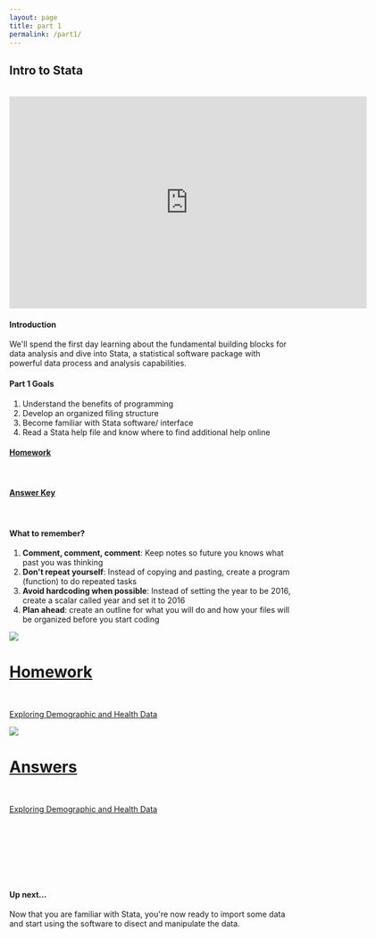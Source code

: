 ```yaml
---
layout: page
title: part 1
permalink: /part1/
---
```


## Intro to Stata      
<br>
<iframe src="https://docs.google.com/presentation/d/19BGniEkPaCi2WgG_psuV7N8Y98cB9h1OqfFMzpRg8bQ/embed?start=false&loop=false&delayms=3000" frameborder="0" width="640" height="380" allowfullscreen="true" mozallowfullscreen="true" webkitallowfullscreen="true"></iframe>
<br>

#### Introduction   
We'll spend the first day learning about the fundamental building blocks for data analysis and dive into Stata, a statistical software package with powerful data process and analysis capabilities.


####  Part 1 Goals  
1. Understand the benefits of programming   
2. Develop an organized filing structure    
3. Become familiar with Stata software/ interface   
4. Read a Stata help file and know where to find additional help online   


####  <a href = "https://github.com/GeoCenter/StataTraining/blob/master/Day1/Homework/Day%201%20Homework%20-%20with%20answers2.docx" target="_blank">Homework</a>
<br>


#### <a href = "https://github.com/GeoCenter/StataTraining/blob/master/Day1/Homework/Day%201%20Homework%20Assignment.docx" target="_blank">Answer Key</a>     
<br>   

#### What to remember?  
1. **Comment, comment, comment**: Keep notes so future you knows what past you was thinking    
2. **Don't repeat yourself**: Instead of copying and pasting, create a program (function) to do repeated tasks
3. **Avoid hardcoding when possible**: Instead of setting the year to be 2016, create a scalar called year and set it to 2016   
4. **Plan ahead**: create an outline for what you will do and how your files will be organized before you start coding


<div class="icon">
 <div class="thumbnailicon">
        <a href = "https://github.com/GeoCenter/StataTraining/blob/master/Day1/Homework/Day%201%20Homework%20Assignment.docx" target="_blank">
        <img class="thumbnailicon" src="/StataTraining/img/homework.png"/> 
        <span>
            <h1>Homework</h1>
            <br/>
            <p>Exploring Demographic and Health Data</p>
        </span>
        </a>
      </div>
    </div>   


<div class="icon">
 <div class="thumbnailicon">
        <a href = "https://github.com/GeoCenter/StataTraining/blob/master/Day1/Homework/Day%201%20Homework%20-%20with%20answers2.docx" target="_blank">
        <img class="thumbnailicon" src="/StataTraining/img/part1.png"/> 
        <span>
            <h1>Answers</h1>
            <br/>
            <p>Exploring Demographic and Health Data</p>
        </span>
        </a>
      </div>
    </div>

<br>
<br>
<br>
<br>
<br>
<br>

#### Up next...   
Now that you are familiar with Stata, you're now ready to import some data and start using the software to disect and manipulate the data.   
